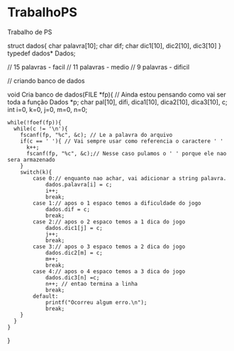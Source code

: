 TrabalhoPS
==========

Trabalho de PS

struct dados{
  char palavra[10];
  char dif;
  char dic1[10], dic2[10], dic3[10]
}
typedef dados* Dados; 

// 15 palavras - facil
// 11 palavras - medio
// 9 palavras - dificil

// criando banco de dados

void Cria banco de dados(FILE *fp){
  // Ainda estou pensando como vai ser toda a função
    Dados *p;
    char pal[10], difi, dica1[10], dica2[10], dica3[10], c;
    int i=0, k=0, j=0, m=0, n=0;
    
    while(!foef(fp)){
      while(c != '\n'){
        fscanf(fp, "%c", &c); // Le a palavra do arquivo
        if(c == ' '){ // Vai sempre usar como referencia o caractere ' '
          k++;
          fscanf(fp, "%c", &c);// Nesse caso pulamos o ' ' porque ele nao sera armazenado
        }
        switch(k){
			case 0:// enquanto nao achar, vai adicionar a string palavra.
				dados.palavra[i] = c;
          		i++;
				break;
			case 1:// apos o 1 espaco temos a dificuldade do jogo
				dados.dif = c;
				break;
			case 2:// apos o 2 espaco temos a 1 dica do jogo
				dados.dic1[j] = c;
          		j++;
          		break;
          	case 3:// apos o 3 espaco temos a 2 dica do jogo
				dados.dic2[m] = c;
          		m++;
          		break;
          	case 4:// apos o 4 espaco temos a 3 dica do jogo
				dados.dic3[n] =c;
          		n++; // entao termina a linha
          		break;
          	default:
				printf("Ocorreu algum erro.\n");
				break;
        }
      }
    }
}
